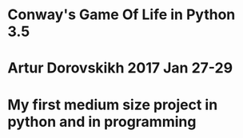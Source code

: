 # Conway's Game Of Life in Python 3.5
# Artur Dorovskikh 2017 Jan 27-29
# My first medium size project in python and in programming
